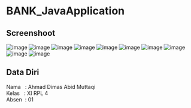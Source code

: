 # BANK_JavaApplication
## Screenshoot
![image](https://cloud.githubusercontent.com/assets/22099413/22825654/32a2fc8a-efc1-11e6-896b-4ba6d2fad5aa.png)
![image](https://cloud.githubusercontent.com/assets/22099413/22825673/480bcdc2-efc1-11e6-9a7f-ceeda4b305aa.png)
![image](https://cloud.githubusercontent.com/assets/22099413/22825686/52c3b90a-efc1-11e6-98c0-52233a78ed7e.png)
![image](https://cloud.githubusercontent.com/assets/22099413/22825694/5ac35124-efc1-11e6-8568-aa0800ddfafa.png)
![image](https://cloud.githubusercontent.com/assets/22099413/22825710/68e0b9c2-efc1-11e6-9bbc-97beab5e8bfb.png)
![image](https://cloud.githubusercontent.com/assets/22099413/22825723/7538c23c-efc1-11e6-80b1-ed87ba32c45c.png)
![image](https://cloud.githubusercontent.com/assets/22099413/22825750/8b33ec88-efc1-11e6-9df0-7aaff14487fb.png)
![image](https://cloud.githubusercontent.com/assets/22099413/22825762/995f0a0e-efc1-11e6-985b-98ae25623cb6.png)
![image](https://cloud.githubusercontent.com/assets/22099413/22825770/a33e0750-efc1-11e6-8e60-4dbfedc7513d.png)
![image](https://cloud.githubusercontent.com/assets/22099413/22825818/d0eb0586-efc1-11e6-919c-8145588255dd.png)
<br>
## Data Diri
Nama &nbsp; : Ahmad Dimas Abid Muttaqi <br>
Kelas  &nbsp; : XI RPL 4 <br>
Absen&nbsp; : 01
